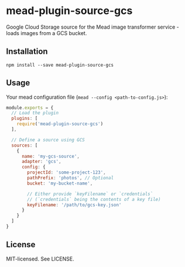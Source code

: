 # mead-plugin-source-gcs

Google Cloud Storage source for the Mead image transformer service - loads images from a GCS bucket.

## Installation

```shell
npm install --save mead-plugin-source-gcs
```

## Usage

Your mead configuration file (`mead --config <path-to-config.js>`):

```js
module.exports = {
  // Load the plugin
  plugins: [
    require('mead-plugin-source-gcs')
  ],

  // Define a source using GCS
  sources: [
    {
      name: 'my-gcs-source',
      adapter: 'gcs',
      config: {
        projectId: 'some-project-123',
        pathPrefix: 'photos', // Optional
        bucket: 'my-bucket-name',

        // Either provide `keyFilename` or `credentials`
        // (`credentials` being the contents of a key file)
        keyFilename: '/path/to/gcs-key.json'
      }
    }
  ]
}
```

## License

MIT-licensed. See LICENSE.
